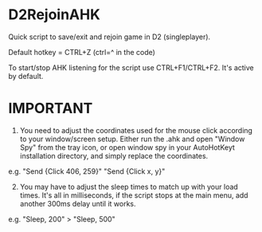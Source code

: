 # D2RejoinAHK
Quick script to save/exit and rejoin game in D2 (singleplayer).

Default hotkey = CTRL+Z (ctrl=^ in the code)

To start/stop AHK listening for the script use CTRL+F1/CTRL+F2. It's active by default.

# IMPORTANT

  1. You need to adjust the coordinates used for the mouse click according to your window/screen setup. Either run the .ahk and open "Window Spy" from the tray icon, or open window spy in your AutoHotKeyt installation directory, and simply replace the coordinates.

e.g. "Send {Click 406, 259}" "Send {Click x, y}"

  2. You may have to adjust the sleep times to match up with your load times. It's all in milliseconds, if the script stops at the main menu, add another 300ms delay until it works.

e.g. "Sleep, 200" > "Sleep, 500"  
